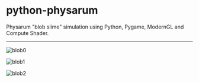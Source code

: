 # python-physarum

Physarum "blob slime" simulation using Python, Pygame, ModernGL and Compute Shader.

----

![blob0](https://github.com/devpack/python-physarum/tree/main/pics/blob0.png)

![blob1](https://github.com/devpack/python-physarum/tree/main/pics/blob1.png)

![blob2](https://github.com/devpack/python-physarum/tree/main/pics/blob2.png)
